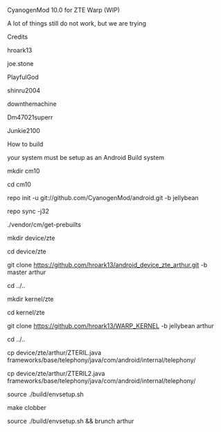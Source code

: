CyanogenMod 10.0 for ZTE Warp (WIP)

A lot of things still do not work, but we are trying

Credits

hroark13 

joe.stone 

PlayfulGod 

shinru2004 

downthemachine 

Dm47021superr 

Junkie2100




How to build

your system must be setup as an Android Build system

mkdir cm10

cd cm10

repo init -u git://github.com/CyanogenMod/android.git -b jellybean

repo sync -j32

./vendor/cm/get-prebuilts

mkdir device/zte

cd device/zte

git clone https://github.com/hroark13/android_device_zte_arthur.git -b master arthur

cd ../..

mkdir kernel/zte

cd kernel/zte

git clone https://github.com/hroark13/WARP_KERNEL -b jellybean arthur

cd ../..

cp device/zte/arthur/ZTERIL.java frameworks/base/telephony/java/com/android/internal/telephony/

cp device/zte/arthur/ZTERIL2.java frameworks/base/telephony/java/com/android/internal/telephony/

source ./build/envsetup.sh

make clobber

source ./build/envsetup.sh && brunch arthur

